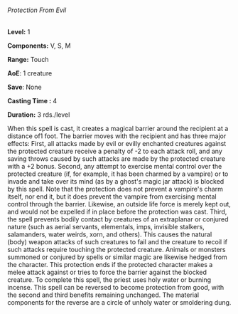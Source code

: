 ###### Protection From Evil

**Level:** 1

**Components:** V, S, M

**Range:** Touch

**AoE**: 1 creature

**Save**: None

**Casting Time :** 4

**Duration:** 3 rds./level

When this spell is cast, it creates a magical barrier around the recipient at a distance of1 foot. The barrier moves with the recipient and has three major effects: First, all attacks made by evil or evilly enchanted creatures against the protected creature receive a penalty of -2 to each attack roll, and any saving throws caused by such attacks are made by the protected creature with a +2 bonus. Second, any attempt to exercise mental control over the protected creature (if, for example, it has been charmed by a vampire) or to invade and take over its mind (as by a ghost's magic jar attack) is blocked by this spell. Note that the protection does not prevent a vampire's charm itself, nor end it, but it does prevent the vampire from exercising mental control through the barrier. Likewise, an outside life force is merely kept out, and would not be expelled if in place before the protection was cast. Third, the spell prevents bodily contact by creatures of an extraplanar or conjured nature (such as aerial servants, elementals, imps, invisible stalkers, salamanders, water weirds, xorn, and others). This causes the natural (body) weapon attacks of such creatures to fail and the creature to recoil if such attacks require touching the protected creature. Animals or monsters summoned or conjured by spells or similar magic are likewise hedged from the character. This protection ends if the protected character makes a melee attack against or tries to force the barrier against the blocked creature. To complete this spell, the priest uses holy water or burning incense. This spell can be reversed to become protection from good, with the second and third benefits remaining unchanged. The material components for the reverse are a circle of unholy water or smoldering dung.